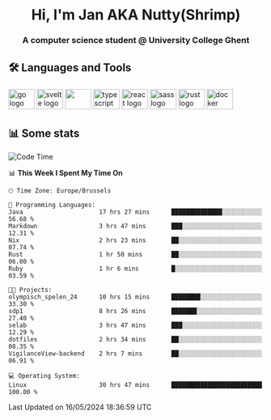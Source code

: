 <h1 align="center">Hi, I'm Jan AKA Nutty(Shrimp)</h1>
<h3 align="center">A computer science student @ University College Ghent</h3>

<h2 align="left">🛠️ Languages and Tools</h2>

###

<div align="left">
  <img src="https://cdn.jsdelivr.net/gh/devicons/devicon/icons/go/go-original.svg" height="40" width="52" alt="go logo"  />
  <img src="https://cdn.jsdelivr.net/gh/devicons/devicon@latest/icons/svelte/svelte-original.svg"  height="40" width="52" alt="svelte logo" />
  <img src="https://cdn.jsdelivr.net/gh/devicons/devicon@latest/icons/tailwindcss/tailwindcss-original.svg" height="40" width="52" />
  <img src="https://cdn.jsdelivr.net/gh/devicons/devicon/icons/typescript/typescript-original.svg" height="40" width="52" alt="typescript logo"  />
  <img src="https://cdn.jsdelivr.net/gh/devicons/devicon/icons/react/react-original.svg" height="40" width="52" alt="react logo"  />
  <img src="https://cdn.jsdelivr.net/gh/devicons/devicon/icons/sass/sass-original.svg" height="40" width="52" alt="sass logo"  />
  <img src="https://cdn.jsdelivr.net/gh/devicons/devicon@latest/icons/rust/rust-original.svg" height="40" width="52" alt="rust logo" />
  <img src="https://cdn.jsdelivr.net/gh/devicons/devicon/icons/docker/docker-original.svg" height="40" width="52" alt="docker logo"  />
</div>

<h2>📊 Some stats</h2>

<!--START_SECTION:waka-->
![Code Time](http://img.shields.io/badge/Code%20Time-4%2C517%20hrs%2036%20mins-blue)

📊 **This Week I Spent My Time On** 

```text
🕑︎ Time Zone: Europe/Brussels

💬 Programming Languages: 
Java                     17 hrs 27 mins      ██████████████░░░░░░░░░░░   56.68 % 
Markdown                 3 hrs 47 mins       ███░░░░░░░░░░░░░░░░░░░░░░   12.31 % 
Nix                      2 hrs 23 mins       ██░░░░░░░░░░░░░░░░░░░░░░░   07.74 % 
Rust                     1 hr 50 mins        ██░░░░░░░░░░░░░░░░░░░░░░░   06.00 % 
Ruby                     1 hr 6 mins         █░░░░░░░░░░░░░░░░░░░░░░░░   03.59 % 

🐱‍💻 Projects: 
olympisch_spelen_24      10 hrs 15 mins      ████████░░░░░░░░░░░░░░░░░   33.30 % 
sdp1                     8 hrs 26 mins       ███████░░░░░░░░░░░░░░░░░░   27.40 % 
selab                    3 hrs 47 mins       ███░░░░░░░░░░░░░░░░░░░░░░   12.29 % 
dotfiles                 2 hrs 34 mins       ██░░░░░░░░░░░░░░░░░░░░░░░   08.35 % 
VigilanceView-backend    2 hrs 7 mins        ██░░░░░░░░░░░░░░░░░░░░░░░   06.91 % 

💻 Operating System: 
Linux                    30 hrs 47 mins      █████████████████████████   100.00 % 
```


 Last Updated on 16/05/2024 18:36:59 UTC
<!--END_SECTION:waka-->
